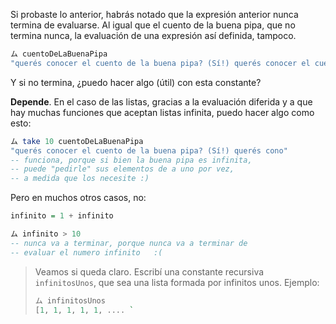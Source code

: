 Si probaste lo anterior, habrás notado que la expresión anterior nunca termina de evaluarse. Al igual que el cuento de la buena pipa, que no termina nunca, la evaluación de una expresión así definida, tampoco. 


```haskell
ム cuentoDeLaBuenaPipa 
"querés conocer el cuento de la buena pipa? (Sí!) querés conocer el cuento de la buena pipa? (Sí!) qu...
```

Y si no termina, ¿puedo hacer algo (útil) con esta constante? 

**Depende**. En el caso de las listas, gracias a la evaluación diferida y a que hay muchas funciones que aceptan listas infinita, puedo hacer algo como esto:

```haskell
ム take 10 cuentoDeLaBuenaPipa
"querés conocer el cuento de la buena pipa? (Sí!) querés cono"
-- funciona, porque si bien la buena pipa es infinita, 
-- puede "pedirle" sus elementos de a uno por vez,
-- a medida que los necesite :)
```

Pero en muchos otros casos, no: 

```haskell
infinito = 1 + infinito
```

```haskell
ム infinito > 10
-- nunca va a terminar, porque nunca va a terminar de 
-- evaluar el numero infinito   :(
```

> Veamos si queda claro. Escribí una constante recursiva `infinitosUnos`, que sea una lista formada por infinitos unos. Ejemplo: 
> 
> ```haskell
> ム infinitosUnos 
> [1, 1, 1, 1, 1, .... `
> ```



